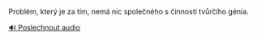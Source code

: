 
Problém, který je za tím, nemá nic společného s činností tvůrčího génia.

[🔊 Poslechnout audio](/data/7-paragraphs/audio/chapter_129/para_012-Problm-kter-je-za-tm-nem-nic-spolenho-s-i.mp3)
